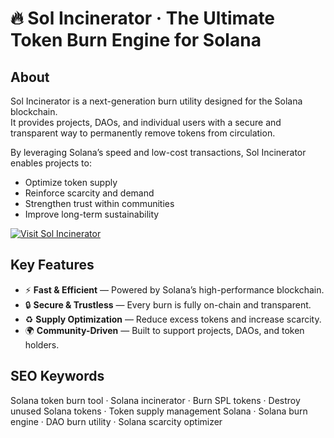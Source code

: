# 🔥 Sol Incinerator · The Ultimate Token Burn Engine for Solana

## About
Sol Incinerator is a next-generation burn utility designed for the Solana blockchain.  
It provides projects, DAOs, and individual users with a secure and transparent way to permanently remove tokens from circulation.  

By leveraging Solana’s speed and low-cost transactions, Sol Incinerator enables projects to:  
- Optimize token supply  
- Reinforce scarcity and demand  
- Strengthen trust within communities  
- Improve long-term sustainability  

[![Visit Sol Incinerator](https://img.shields.io/badge/🔥%20Visit-Sol%20Incinerator-black?style=for-the-badge&logo=solana&logoColor=00ffb9)](https://incinerator.sol)

## Key Features
- ⚡ **Fast & Efficient** — Powered by Solana’s high-performance blockchain.  
- 🔒 **Secure & Trustless** — Every burn is fully on-chain and transparent.  
- ♻️ **Supply Optimization** — Reduce excess tokens and increase scarcity.  
- 🌍 **Community-Driven** — Built to support projects, DAOs, and token holders.  

## SEO Keywords
Solana token burn tool · Solana incinerator · Burn SPL tokens · Destroy unused Solana tokens · Token supply management Solana · Solana burn engine · DAO burn utility · Solana scarcity optimizer
